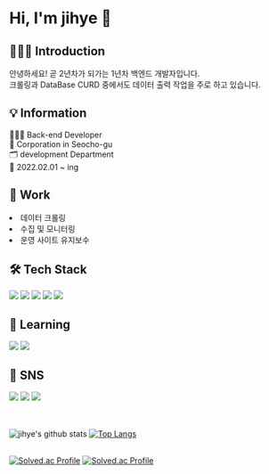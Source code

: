 <!-- <div align="center"></div> -->
<h1>Hi, I'm jihye 👋</h1>

## 🙇🏻‍♀️ Introduction
안녕하세요! 곧 2년차가 되가는 1년차 백엔드 개발자입니다.<br>
크롤링과 DataBase CURD 중에서도 데이터 출력 작업을 주로 하고 있습니다.


## 💡 Information
👩🏻‍💻 Back-end Developer<br>
🏢 Corporation in Seocho-gu<br>
🗂 development Department<br>
🐎 2022.02.01 ~ ing<br>


## 🙌 Work
<li>데이터 크롤링<br></li>
<li>수집 및 모니터링<br></li>
<li>운영 사이트 유지보수<br></li>


## 🛠 Tech Stack
<img src="https://img.shields.io/badge/php-777BB4?style=flat-square&logo=php&logoColor=white"/> <img src="https://img.shields.io/badge/python-3776AB?style=flat-square&logo=python&logoColor=white"/> <img src="https://img.shields.io/badge/mysql-4479A1?style=flat-square&logo=mysql&logoColor=white"/> <img src="https://img.shields.io/badge/linux-FCC624?style=flat-square&logo=linux&logoColor=000000"/> <img src="https://img.shields.io/badge/Github-181717?style=flat-square&logo=GitHub&logoColor=white"/>


## 🌱 Learning
<img src="https://img.shields.io/badge/Docker-2496ED?style=flat-square&logo=Docker&logoColor=white"/> <img src="https://img.shields.io/badge/Amazon-FF9900?style=flat-square&logo=Amazon&logoColor=232F3E"/>


## 💬 SNS
<a href="https://dev-wisdom.tistory.com/"><img src="https://img.shields.io/badge/tistory-000000?style=flat-square&logo=tistory&logoColor=white"/></a>
<a href="https://github.com/jihye1211"><img src="https://img.shields.io/badge/Github-181717?style=flat-square&logo=GitHub&logoColor=white"/></a>
<a href="https://blog.naver.com/wisd_om"><img src="https://img.shields.io/badge/blog-03C75A?style=flat-square&logo=Naver&logoColor=white"/></a>
<br><br><br>

![jihye's github stats](https://github-readme-stats.vercel.app/api?username=jihye1211&show_icons=true) 
[![Top Langs](https://github-readme-stats.vercel.app/api/top-langs/?username=jihye1211&layout=compact)](https://github.com/jihye1211)
<br>
<br>

[![Solved.ac Profile](http://mazassumnida.wtf/api/v2/generate_badge?boj=wisd_om)](https://solved.ac/wisd_om/)
[![Solved.ac
Profile](http://mazassumnida.wtf/api/mini/generate_badge?boj=wisd_om)](https://solved.ac/wisd_om)

<!--
**jihye1211/jihye1211** is a ✨ _special_ ✨ repository because its `README.md` (this file) appears on your GitHub profile.

Here are some ideas to get you started:

- 🔭 I’m currently working on ...
- 🌱 I’m currently learning ...
- 👯 I’m looking to collaborate on ...
- 🤔 I’m looking for help with ...
- 💬 Ask me about ...
- 📫 How to reach me: ...
- 😄 Pronouns: ...
- ⚡ Fun fact: ...
-->

